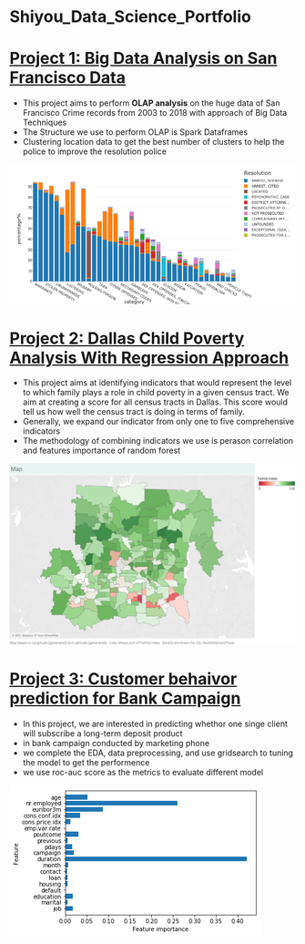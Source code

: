 # Shiyou_Data_Science_Portfolio

# [Project 1: Big Data Analysis on San Francisco Data](https://databricks-prod-cloudfront.cloud.databricks.com/public/4027ec902e239c93eaaa8714f173bcfc/4180839976313880/2327985936119052/456269828228637/latest.html)
* This project aims to perform **OLAP analysis** on the huge data of San Francisco Crime records from 2003 to 2018 with approach of Big Data Techniques
* The Structure we use to perform OLAP is Spark Dataframes 
* Clustering location data to get the best number of clusters to help the police to improve the resolution police

![image](https://github.com/treerway/shiyou_Data_Science_Portfolio/blob/main/images/sf_p1.png)

# [Project 2: Dallas Child Poverty Analysis With Regression Approach](https://github.com/treerway/DallasPoverty/blob/master/%5BCPAL%5D%20Group%204%269%20Final%20Python%20Code.ipynb)
* This project aims at identifying indicators that would represent the level to which family plays a role in child poverty in a given census tract. We aim at creating a score for all census tracts in Dallas. This score would tell us how well the census tract is doing in terms of family.
* Generally, we expand our indicator from only one to five comprehensive indicators
* The methodology of combining indicators we use is perason correlation and features importance of random forest 

![image](https://github.com/treerway/shiyou_Data_Science_Portfolio/blob/main/images/Map.png)

# [Project 3: Customer behaivor prediction for Bank Campaign](https://github.com/treerway/Bank_Campagin/blob/main/projec1_classification.ipynb)
* In this project, we are interested in predicting whethor one singe client will subscribe a long-term deposit product 
* in bank campaign conducted by marketing phone
* we complete the EDA, data preprocessing, and use gridsearch to tuning the model to get the performence 
* we use roc-auc score as the metrics to evaluate different model

![image](https://github.com/treerway/shiyou_Data_Science_Portfolio/blob/main/images/bak_cam.png)

